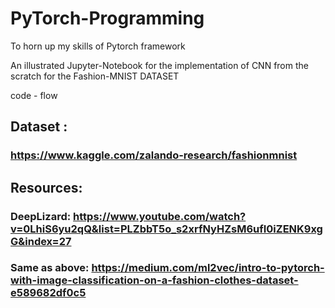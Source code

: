 # PyTorch-Programming
To horn up my skills of Pytorch framework

An illustrated Jupyter-Notebook for the implementation of CNN from the scratch for the Fashion-MNIST DATASET

code - flow


## Dataset :
### https://www.kaggle.com/zalando-research/fashionmnist

## Resources:
### DeepLizard: https://www.youtube.com/watch?v=0LhiS6yu2qQ&list=PLZbbT5o_s2xrfNyHZsM6ufI0iZENK9xgG&index=27
### Same as above: https://medium.com/ml2vec/intro-to-pytorch-with-image-classification-on-a-fashion-clothes-dataset-e589682df0c5


